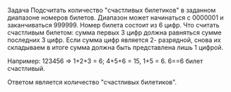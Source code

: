 Задача
Подсчитать количество "счастливых билетиков" в заданном диапазоне
номеров билетов. Диапазон может начинаться с 0000001 и заканчиваться 999999.
Номер билета состоит из 6 цифр.
Что считать счастливым билетом: сумма первых 3 цифр должна равняться
сумме последних 3 цифр. Если сумма цифр является 2- разрядной, снова их складываем в итоге сумма должна быть представлена лишь 1 цифрой.


Например:
123456 => 1+2+3 = 6; 4+5+6 = 15, 1+5 = 6. 6==6 билет счастливый.

Ответом является количество "счастливых билетиков".
